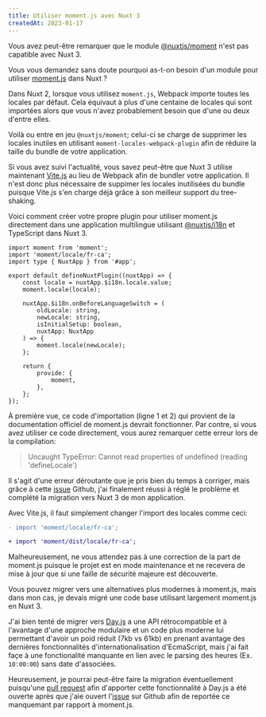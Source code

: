```yaml
---
title: Utiliser moment.js avec Nuxt 3
createdAt: 2023-01-17
---
```


Vous avez peut-être remarquer que le module [@nuxtjs/moment](https://github.com/nuxt-community/moment-module) n'est pas capatible avec Nuxt 3.

Vous vous demandez sans doute pourquoi as-t-on besoin d'un module pour utiliser [moment.js](https://momentjs.com/) dans Nuxt ?

Dans Nuxt 2, lorsque vous utilisez `moment.js`, Webpack importe toutes les locales par défaut. Cela équivaut à plus d'une centaine de locales qui sont importées alors que vous n'avez probablement besoin que d'une ou deux d'entre elles.

Voilà ou entre en jeu `@nuxtjs/moment`; celui-ci se charge de supprimer les locales inutiles en utilisant `moment-locales-webpack-plugin` afin de réduire la taille du bundle de votre application.

Si vous avez suivi l'actualité, vous savez peut-être que Nuxt 3 utilise maintenant [Vite.js](https://vitejs.dev/) au lieu de Webpack afin de bundler votre application. Il n'est donc plus nécessaire de suppimer les locales inutilisées du bundle puisque Vite.js s'en charge déjà grâce à son meilleur support du tree-shaking.

Voici comment créer votre propre plugin pour utiliser moment.js directement dans une application multilingue utilisant [@nuxtjs/i18n](https://v8.i18n.nuxtjs.org/) et TypeScript dans Nuxt 3.

```js{2}[plugins/moment.ts]
import moment from 'moment';
import 'moment/locale/fr-ca';
import type { NuxtApp } from '#app';

export default defineNuxtPlugin((nuxtApp) => {
    const locale = nuxtApp.$i18n.locale.value;
    moment.locale(locale);

    nuxtApp.$i18n.onBeforeLanguageSwitch = (
        oldLocale: string,
        newLocale: string,
        isInitialSetup: boolean,
        nuxtApp: NuxtApp
    ) => {
        moment.locale(newLocale);
    };

    return {
        provide: {
            moment,
        },
    };
});
```

À première vue, ce code d'importation (ligne 1 et 2) qui provient de la documentation officiel de moment.js devrait fonctionner.
Par contre, si vous avez utiliser ce code directement, vous aurez remarquer cette erreur lors de la compilation:
> Uncaught TypeError: Cannot read properties of undefined (reading 'defineLocale')

Il s'agit d'une erreur déroutante que je pris bien du temps à corriger, mais grâce à cette [issue](https://github.com/moment/moment/issues/5926#issuecomment-1056785251) Github, j'ai finalement réussi à réglé le problème et complété la migration vers Nuxt 3 de mon application.

Avec Vite.js, il faut simplement changer l'import des locales comme ceci:
```diff
- import 'moment/locale/fr-ca';

+ import 'moment/dist/locale/fr-ca';
```

Malheureusement, ne vous attendez pas à une correction de la part de moment.js puisque le projet est en mode maintenance et ne recevera de mise à jour que si une faille de sécurité majeure est découverte.

Vous pouvez migrer vers une alternatives plus modernes à moment.js, mais dans mon cas, je devais migré une code base utilisant largement moment.js en Nuxt 3.

J'ai bien tenté de migrer vers [Day.js](https://day.js.org/) a une API rétrocompatible et à l'avantage d'une approche modulaire et un code plus moderne lui permettant d'avoir un poid réduit (7kb vs 61kb) en prenant avantage des dernières fonctionnalités d'internationalisation d'EcmaScript, mais j'ai fait façe à une fonctionalité manquante en lien avec le parsing des heures (Ex. `10:00:00`) sans date d'associées.

Heureusement, je pourrai peut-être faire la migration éventuellement puisqu'une [pull request](https://github.com/iamkun/dayjs/pull/2197) afin d'apporter cette fonctionnalité à Day.js a été ouverte après que j'aie ouvert l'[issue](https://github.com/iamkun/dayjs/issues/2179) sur Github afin de reportée ce manquemant par rapport à moment.js.
